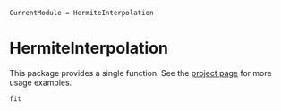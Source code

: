 ```@meta
CurrentModule = HermiteInterpolation
```

# HermiteInterpolation

This package provides a single function. See the [project page](https://github.com/kbarros/HermiteInterpolation.jl) for more usage examples.

```@docs
fit
```
